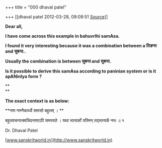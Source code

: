 +++
title = "000 dhaval patel"

+++
[[dhaval patel	2012-03-28, 09:09:51 [Source](https://groups.google.com/g/bvparishat/c/oi5fXox3S-s)]]



**Dear all,**

**I have come across this example in bahuvrIhi samAsa.**

**I found it very interesting because it was a combination between a तिङन्त and सुबन्त..**

**Usually the combination is between सुबन्त and सुबन्त.**

**Is it possible to derive this samAsa according to paninian system or is it apANinIya form ?**

**  
**

**The exact context is as below:**

**नाम नाम्नैकार्थ्ये समासो बहुलम्‌ । **

बहुलवचनात्क्वचिदनामाऽपि समस्यते । यथा भात्यर्को यस्मिन्‌ तद्‌भात्यर्कं नभः ॥ १

  

  

Dr. Dhaval Patel

[www.sanskritworld.in](http://www.sanskritworld.in)

